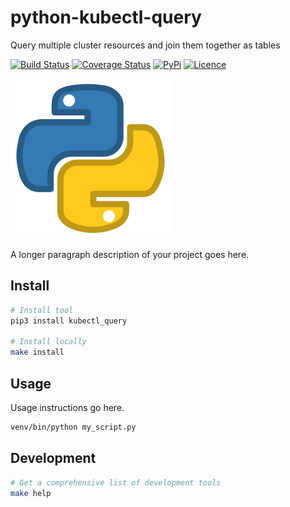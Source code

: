 # python-kubectl-query

Query multiple cluster resources and join them together as tables

[![Build Status](https://github.com/gunther788/python-kubectl-query/workflows/build/badge.svg)](https://github.com/gunther788/python-kubectl-query/actions)
[![Coverage Status](https://coveralls.io/repos/github/gunther788/python-kubectl-query/badge.svg?branch=main)](https://coveralls.io/github/gunther788/python-kubectl-query?branch=main)
[![PyPi](https://img.shields.io/pypi/v/python-kubectl-query)](https://pypi.org/project/python-kubectl-query)
[![Licence](https://img.shields.io/github/license/gunther788/python-kubectl-query)](LICENSE)

<img src="https://raw.githubusercontent.com/justintime50/assets/main/src/python-template/showcase.png" alt="Showcase">

</div>

A longer paragraph description of your project goes here.

## Install

```bash
# Install tool
pip3 install kubectl_query

# Install locally
make install
```

## Usage

Usage instructions go here.

```bash
venv/bin/python my_script.py
```

## Development

```bash
# Get a comprehensive list of development tools
make help
```
